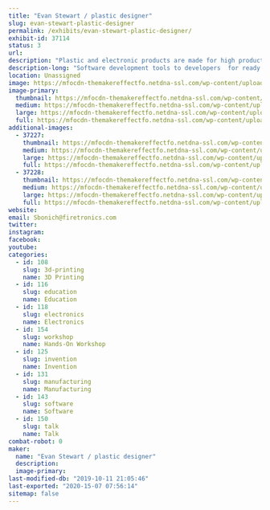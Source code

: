 ```yaml
---
title: "Evan Stewart / plastic designer"
slug: evan-stewart-plastic-designer
permalink: /exhibits/evan-stewart-plastic-designer/
exhibit-id: 37114
status: 3
url: 
description: "Plastic and electronic products are made for high production. Samples.Electronic and plastic...talk about 3d metal modeling.and metal molds"
description-long: "Software development tools to developers  for ready high speed manufacturing. Altium software.Circuitmaker.Free cad 3d modeling.samples of work."
location: Unassigned
image: https://mfocdn-themakereffectfo.netdna-ssl.com/wp-content/uploads/2019/08/15672035180202907914806740610925-1024x768.jpg
image-primary:
  thumbnail: https://mfocdn-themakereffectfo.netdna-ssl.com/wp-content/uploads/2019/08/15672035180202907914806740610925-150x150.jpg
  medium: https://mfocdn-themakereffectfo.netdna-ssl.com/wp-content/uploads/2019/08/15672035180202907914806740610925-300x225.jpg
  large: https://mfocdn-themakereffectfo.netdna-ssl.com/wp-content/uploads/2019/08/15672035180202907914806740610925-1024x768.jpg
  full: https://mfocdn-themakereffectfo.netdna-ssl.com/wp-content/uploads/2019/08/15672035180202907914806740610925.jpg
additional-images:
  - 37227:
    thumbnail: https://mfocdn-themakereffectfo.netdna-ssl.com/wp-content/uploads/2019/08/photo-1-1-150x150.jpg
    medium: https://mfocdn-themakereffectfo.netdna-ssl.com/wp-content/uploads/2019/08/photo-1-1-225x300.jpg
    large: https://mfocdn-themakereffectfo.netdna-ssl.com/wp-content/uploads/2019/08/photo-1-1-768x1024.jpg
    full: https://mfocdn-themakereffectfo.netdna-ssl.com/wp-content/uploads/2019/08/photo-1-1.jpg
  - 37228:
    thumbnail: https://mfocdn-themakereffectfo.netdna-ssl.com/wp-content/uploads/2019/08/tp-product-150x150.jpg
    medium: https://mfocdn-themakereffectfo.netdna-ssl.com/wp-content/uploads/2019/08/tp-product-300x225.jpg
    large: https://mfocdn-themakereffectfo.netdna-ssl.com/wp-content/uploads/2019/08/tp-product-1024x768.jpg
    full: https://mfocdn-themakereffectfo.netdna-ssl.com/wp-content/uploads/2019/08/tp-product.jpg
website: 
email: Sbonich@firetronics.com
twitter: 
instagram: 
facebook: 
youtube: 
categories:
  - id: 108
    slug: 3d-printing
    name: 3D Printing
  - id: 116
    slug: education
    name: Education
  - id: 118
    slug: electronics
    name: Electronics
  - id: 154
    slug: workshop
    name: Hands-On Workshop
  - id: 125
    slug: invention
    name: Invention
  - id: 131
    slug: manufacturing
    name: Manufacturing
  - id: 143
    slug: software
    name: Software
  - id: 150
    slug: talk
    name: Talk
combat-robot: 0
maker:
  name: "Evan Stewart / plastic designer"
  description:
  image-primary: 
last-modified-db: "2019-10-11 21:05:46"
last-exported: "2020-15-07 07:56:14"
sitemap: false
---
```

